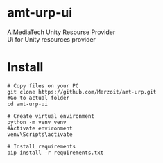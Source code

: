 # amt-urp-ui
AiMediaTech Unity Resourse Provider<br>
Ui for Unity resources provider<br>
# Install
```
# Copy files on your PC
git clone https://github.com/Merzoit/amt-urp.git
#Go to actual folder
cd amt-urp-ui

# Create virtual environment
python -m venv venv
#Activate environment
venv\Scripts\activate

# Install requirements
pip install -r requirements.txt
```

